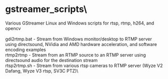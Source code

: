 # gstreamer_scripts\
Various GStreamer Linux and Windows scripts for rtsp, rtmp, h264, and opencv\
\
gdi2rtmp.bat      - Stream from Windows monitor/desktop to RTMP server using directsound, NVidia and AMD hardware acceleration, and software encoding examples\
rtmp2rtmp         - Stream from an RTMP source to an RTMP server using directsound audio for the destination stream\
rtsp2rtmp.sh      - Stream from various rtsp cameras to RTMP server (Wyze V2 Dafang, Wyze V3 rtsp, SV3C PTZ)\
